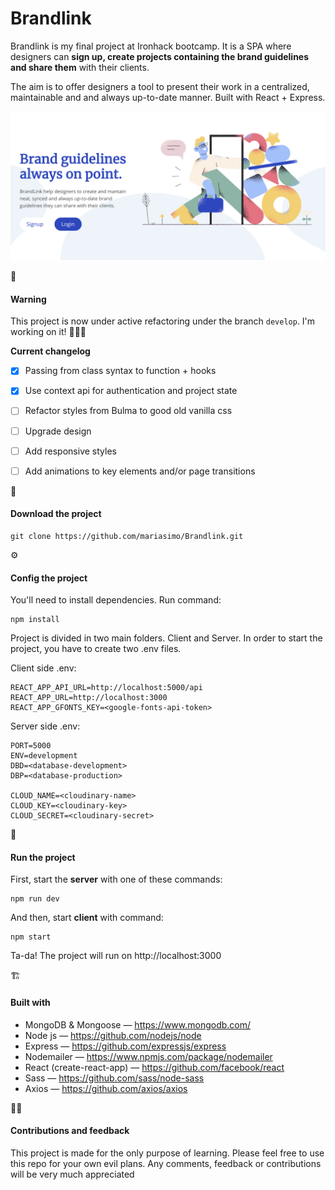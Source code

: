 # Brandlink

Brandlink is my final project at Ironhack bootcamp. It is a SPA where designers can **sign up, create projects containing the brand guidelines and share them** with their clients.

The aim is to offer designers a tool to present their work in a centralized, maintainable and and always up-to-date manner.
Built with React + Express.

<p align="center"><img src="https://raw.githubusercontent.com/mariasimo/Brandlink/master/screenshots/image.png" alt="Brandlink" width="1000"/></p>


🚧

#### Warning

This project is now under active refactoring under the branch `develop`.
I'm working on it! 👷🏻‍♀️

**Current changelog**

- [x] Passing from class syntax to function + hooks

- [x] Use context api for authentication and project state

- [ ] Refactor styles from Bulma to good old vanilla css

- [ ] Upgrade design

- [ ] Add responsive styles

- [ ] Add animations to key elements and/or page transitions




📁

#### Download the project

```
git clone https://github.com/mariasimo/Brandlink.git

```


⚙️

#### Config the project

You'll need to install dependencies. Run command:

```
npm install
```


Project is divided in two main folders. Client and Server.
In order to start the project, you have to create two .env files.

Client side .env:

```
REACT_APP_API_URL=http://localhost:5000/api
REACT_APP_URL=http://localhost:3000
REACT_APP_GFONTS_KEY=<google-fonts-api-token>
```

Server side .env:

```
PORT=5000
ENV=development
DBD=<database-development>
DBP=<database-production>

CLOUD_NAME=<cloudinary-name>
CLOUD_KEY=<cloudinary-key>
CLOUD_SECRET=<cloudinary-secret>
```



🚀

#### Run the project

First, start the **server** with one of these commands:

```
npm run dev
```



And then, start **client** with command:

```
npm start
```

Ta-da! The project will run on http://localhost:3000




 🏗

#### Built with

- MongoDB & Mongoose — https://www.mongodb.com/
- Node js — https://github.com/nodejs/node
- Express — https://github.com/expressjs/express
- Nodemailer — https://www.npmjs.com/package/nodemailer
- React (create-react-app) — https://github.com/facebook/react
- Sass — https://github.com/sass/node-sass
-  Axios — https://github.com/axios/axios




✌🏽

#### Contributions and feedback

This project is made for the only purpose of learning.
Please feel free to use this repo for your own evil plans. Any comments, feedback or contributions will be very much appreciated
